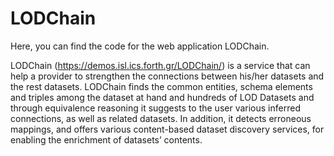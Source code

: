 # LODChain

Here, you can find the code for the web application LODChain.

LODChain (https://demos.isl.ics.forth.gr/LODChain/) is a service that can help a provider to strengthen the connections between his/her datasets and the rest datasets. LODChain finds the common entities, schema elements and triples among the dataset at hand and hundreds of LOD Datasets and through equivalence reasoning it suggests to the user various inferred connections, as well as related datasets. In addition, it detects erroneous mappings, and offers various content-based dataset discovery services, for enabling the enrichment of datasets’ contents. 


